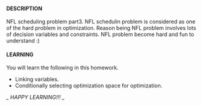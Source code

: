 #### DESCRIPTION
NFL scheduling problem part3. NFL schedulin problem is considered as one of the hard problem in optimization. Reason being NFL problem involves lots of decision variables and constraints.
NFL problem become hard and fun to understand :)

#### LEARNING
You will learn the following in this homework. 

* Linking variables.
* Conditionally selecting optimization space for optimization.

*_ HAPPY LEARNING!!! _*